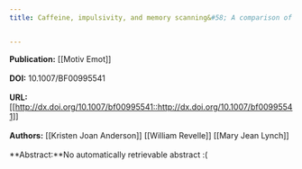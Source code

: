 ```yaml
---
title: Caffeine, impulsivity, and memory scanning&#58; A comparison of two explanations for the Yerkes-Dodson Effect


---
```


**Publication:** [[Motiv Emot]]<br><br>**DOI:** 10.1007/BF00995541                                               
<br>**URL:**[[http://dx.doi.org/10.1007/bf00995541::http://dx.doi.org/10.1007/bf00995541]]<br><br>**Authors:** [[Kristen Joan Anderson]] [[William Revelle]] [[Mary Jean Lynch]] <br><br>**Abstract:**No automatically retrievable abstract :(

